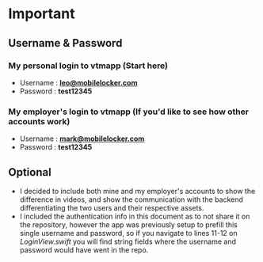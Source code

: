 # Important

## Username & Password

### My personal login to vtmapp (Start here)
* Username : **leo@mobilelocker.com**
* Password : **test12345**


### My employer's login to vtmapp (If you'd like to see how other accounts work)
* Username : **mark@mobilelocker.com**
* Password : **test12345**

## Optional
* I decided to include both mine and my employer's accounts to show the difference in videos, and show the communication with the backend differentiating the two users and their respective assets.
* I included the authentication info in this document as to not share it on the repository, however the app was previously setup to prefill this single username and password, so if you navigate to lines 11-12 on *LoginView.swift* you will find string fields where the username and password would have went in the repo.